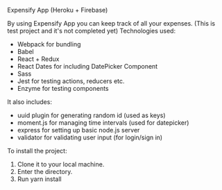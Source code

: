 Expensify App (Heroku + Firebase)

By using Expensify App you can keep track of all your expenses. (This is test project and it's not completed yet)
Technologies used:
- Webpack for bundling
- Babel
- React + Redux
- React Dates for including DatePicker Component
- Sass
- Jest for testing actions, reducers etc.
- Enzyme for testing components

It also includes:
- uuid plugin for generating random id (used as keys)
- moment.js for managing time intervals (used for datepicker)
- express for setting up basic node.js server
- validator for validating user input (for login/sign in)

To install the project:
1. Clone it to your local machine.
2. Enter the directory.
3. Run yarn install

